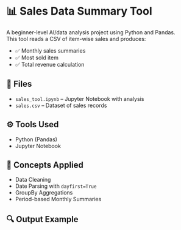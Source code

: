 # 📊 Sales Data Summary Tool

A beginner-level AI/data analysis project using Python and Pandas.  
This tool reads a CSV of item-wise sales and produces:

- ✅ Monthly sales summaries
- ✅ Most sold item
- ✅ Total revenue calculation

## 📁 Files
- `sales_tool.ipynb` – Jupyter Notebook with analysis
- `sales.csv` – Dataset of sales records

## ⚙️ Tools Used
- Python (Pandas)
- Jupyter Notebook

## 🧠 Concepts Applied
- Data Cleaning
- Date Parsing with `dayfirst=True`
- GroupBy Aggregations
- Period-based Monthly Summaries

## 🔍 Output Example

